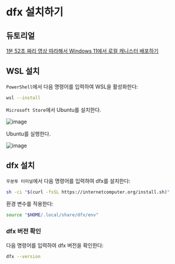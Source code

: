# dfx 설치하기

## 듀토리얼

[1분 52초 짜리 영상 따라해서 Windows 11에서 로컬 캐니스터 배포하기](https://youtu.be/Mxel1usC5TM)

## WSL 설치

`PowerShell`에서 다음 명령어를 입력하여 WSL을 활성화한다:

```bash
wsl --install
```

`Microsoft Store`에서 Ubuntu를 설치한다.

![image](https://github.com/IDKNWHORU/icp/assets/49608580/d282eccd-9c27-499e-af98-daf2bc12d738)

Ubuntu를 실행한다.

![image](https://github.com/IDKNWHORU/icp/assets/49608580/3cb97441-0487-4579-96aa-f100de615902)

## dfx 설치

`우분투 터미널`에서 다음 명령어를 입력하여 dfx를 설치한다:

```bash
sh -ci "$(curl -fsSL https://internetcomputer.org/install.sh)"
```

환경 변수를 적용한다:

```bash
source "$HOME/.local/share/dfx/env"
```

### dfx 버전 확인

다음 명령어를 입력하여 dfx 버전을 확인한다:

```bash
dfx --version
```
